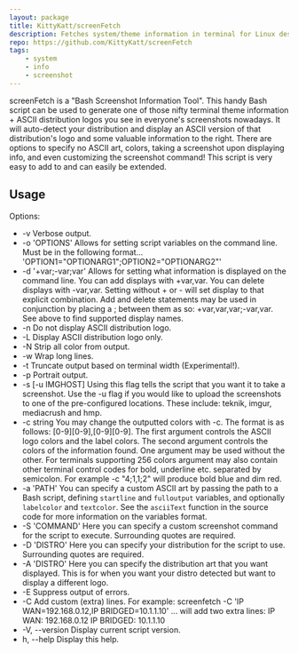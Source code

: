```yaml
---
layout: package
title: KittyKatt/screenFetch
description: Fetches system/theme information in terminal for Linux desktop screenshots.
repo: https://github.com/KittyKatt/screenFetch
tags:
    - system
    - info
    - screenshot
---
```


screenFetch is a "Bash Screenshot Information Tool". This handy Bash script can be used to generate one of those nifty terminal theme information + ASCII distribution logos you see in everyone's screenshots nowadays. It will auto-detect your distribution and display an ASCII version of that distribution's logo and some valuable information to the right. There are options to specify no ASCII art, colors, taking a screenshot upon displaying info, and even customizing the screenshot command! This script is very easy to add to and can easily be extended.

 
## Usage

Options:

* -v                 Verbose output.
* -o 'OPTIONS'       Allows for setting script variables on the
command line. Must be in the following format...
'OPTION1="OPTIONARG1";OPTION2="OPTIONARG2"'
* -d '+var;-var;var' Allows for setting what information is displayed
on the command line. You can add displays with +var,var. You
can delete displays with -var,var. Setting without + or - will
set display to that explicit combination. Add and delete statements
may be used in conjunction by placing a ; between them as so:
+var,var,var;-var,var. See above to find supported display names.
* -n                 Do not display ASCII distribution logo.
* -L                 Display ASCII distribution logo only.
* -N                 Strip all color from output.
* -w                 Wrap long lines.
* -t                 Truncate output based on terminal width (Experimental!).
* -p                 Portrait output.
* -s [-u IMGHOST]    Using this flag tells the script that you want it
to take a screenshot. Use the -u flag if you would like
to upload the screenshots to one of the pre-configured
locations. These include: teknik, imgur, mediacrush and hmp.
* -c string          You may change the outputted colors with -c. The format is
as follows: [0-9][0-9],[0-9][0-9]. The first argument controls the
ASCII logo colors and the label colors. The second argument
controls the colors of the information found. One argument may be
used without the other. For terminals supporting 256 colors argument
may also contain other terminal control codes for bold, underline etc.
separated by semicolon. For example -c "4;1,1;2" will produce bold
blue and dim red.
* -a 'PATH'          You can specify a custom ASCII art by passing the path
to a Bash script, defining `startline` and `fulloutput`
variables, and optionally `labelcolor` and `textcolor`.
See the `asciiText` function in the source code for more
information on the variables format.
* -S 'COMMAND'       Here you can specify a custom screenshot command for
the script to execute. Surrounding quotes are required.
* -D 'DISTRO'        Here you can specify your distribution for the script
to use. Surrounding quotes are required.
* -A 'DISTRO'        Here you can specify the distribution art that you want
displayed. This is for when you want your distro
detected but want to display a different logo.
* -E                 Suppress output of errors.
* -C                 Add custom (extra) lines.
For example:
screenfetch -C 'IP WAN=192.168.0.12,IP BRIDGED=10.1.1.10'
... will add two extra lines:
IP WAN: 192.168.0.12
IP BRIDGED: 10.1.1.10
* -V, --version      Display current script version.
* h, --help         Display this help.
